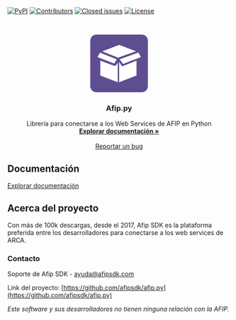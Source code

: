 <!-- PROJECT SHIELDS -->
[![PyPI][pip-shield]](https://pypi.org/project/afip.py/)
[![Contributors][contributors-shield]](https://github.com/afipsdk/afip.py/graphs/contributors)
[![Closed issues][issues-shield]](https://github.com/afipsdk/afip.py/issues)
[![License][license-shield]](https://github.com/afipsdk/afip.py/blob/master/LICENSE.txt)


<!-- PROJECT LOGO -->
<br />
<p align="center">
  <a href="https://github.com/afipsdk/afip.py">
    <img src="https://github.com/afipsdk/afipsdk.github.io/blob/master/images/logo-colored.png" alt="Logo" width="130" height="130">
  </a>

  <h3 align="center">Afip.py</h3>

  <p align="center">
    Librería para conectarse a los Web Services de AFIP en Python
    <br />
    <a href="https://docs.afipsdk.com"><strong>Explorar documentación »</strong></a>
    <br />
    <br />
    <a href="https://github.com/afipsdk/afip.py/issues">Reportar un bug</a>
  </p>
</p>


<!-- DOCS -->
## Documentación
[Explorar documentación](https://docs.afipsdk.com)

<!-- ABOUT THE PROJECT -->
## Acerca del proyecto
Con más de 100k descargas, desde el 2017, Afip SDK es la plataforma preferida entre los desarrolladores para conectarse a los web services de ARCA.

<!-- CONTACT -->
### Contacto
Soporte de Afip SDK - ayuda@afipsdk.com

Link del proyecto: [https://github.com/afipsdk/afip.py](https://github.com/afipsdk/afip.py)


_Este software y sus desarrolladores no tienen ninguna relación con la AFIP._

<!-- MARKDOWN LINKS & IMAGES -->
[pip-shield]: https://img.shields.io/pypi/dm/afip.py.svg?logo=python&?logoColor=white
[contributors-shield]: https://img.shields.io/github/contributors/afipsdk/afip.py.svg?color=orange
[issues-shield]: https://img.shields.io/github/issues-closed-raw/afipsdk/afip.py.svg?color=blueviolet
[license-shield]: https://img.shields.io/github/license/afipsdk/afip.py.svg?color=blue

